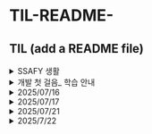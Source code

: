 # TIL-README-
TIL (add a README file)
---
<details><summary>SSAFY 생활</summary>

9~11 라이브 강의
11~12 개인 복습(학습 내용 나의 언어로 정리)
12~13 함께 복습
점심
14~ 복습 및 온라인 실습 git.project 

온라인 실습
문제 들어가서 my gitlab 하고 주소 복사. 내 파일 bash 열어서 git clone 컨트롤 인서트 해서 로컬에 가져옴. 
코드 작성하고 저장. 커밋 add -m 한 후에 push. 온라인 실습실 제출까지 꼭꼭


시험은 온라인 교재에서 많이 출제됨 최소 3회독 이상

</details>


<details><summary>개발 첫 걸음_ 학습 안내</summary>

# AI 시대 공부
처음 프로그래밍 배울 때 완벽을 추구하면 길을 잃기 쉽다. 
제일 중요한 것은 ``문제 해결 능력``
Ai 시대 빠른 속도 새로운 기술. 

기초 개념 정확히 잡으면서 계속해서 실습과 프로젝트로 코딩 감각을 익히는 과정을 반복해 나가야 함!!

과거처럼 모든 문법 외우고 코드를 빨리 짜는 능력? 상당 부분 AI가 대신해줄 수 있음. 

`AI라는 강력한 도구를 지휘하는 문제 해결 전문가`

경쟁력은 무엇을 만들고 싶은가? 본질적인 질문 던지는 능력.

AI에게 정확한 요구사항 전달, 결과물을 비판적으로 검증하는 능력.

이는 실습과 프로젝트를 통해 아이디어를 실현하는 과정에서 단련됨.

**코드를 통해 아이디어를 실현하고, 실용적인 결과물을 만드는 과정 을 즐기고 습관화 할 것**
AI와 협업하는 습관을 기르며 최선을 다한다면, 꾸준히 학습하고 경험을 쌓는다면, 대체 불가능한 개발자로 성장할 것.




# 학습 방법
**문제해결의 큰 그림을 그리고 핵심역량을 기르는 데 집중하자.**

어려운 개념은 개념만 이해, 인지하고 이후 심화적인 것은 필요 시 전문 도구를 사용하면 됨.

기초단계에서 메모리, 성능 최적화 얽매이지 말고 개발 경험을 쌓자.
작은 기능을 직접 완성해보는 실질적인 개발 경험이 쌓이면 성능에 대한 감각은 자연스럽게 따라옴.

AI 이용.
의도를 파악해 변수명을 다듬고 작동 이유에 대한 주석을 달며 읽기 쉬운 코드를 만들기.

디버깅 역량
코드가 원하는 대로 동작 않는 것이 개발의 진짜 시작.

AI에게 에러와 코드 보여주고 왜 발생했는지, 어떻게 해결하는지 물어보기. 구글링과 공식 문서 읽기
항상 비판적으로 검토하고 테스트하며 더 나은 방법을 생각하기.

무엇을 모르는지 파악하고 **AI에게 명확하게 질문하여 답을 얻어내는 능력**

결국엔 뭐다? 어떤 문제를 해결하고 무엇을 만들어낼 수 있는가.
각종 언어들은 이를 위한 도구.


</details>


<details><summary>2025/07/16</summary>

배운 내용:
CLI 기초문법과  martdown, git 사용법

CLI: 명령어로 사용자와 컴퓨터가 상호작용 하는 방식 command line interface

기초문법

. 현재 디렉토리
.. 상위 디렉토리
touch, mkdir, ls, cd, start, rm, pwd


CLI에서 가장 중요한 것! 경로

루트 디렉토리 / 
홈 디렉토리 ~


Markdown: 일반 텍스트로 문서를 작성하는 방법! 텍스트와 코드를 작성해 문서화.

마크다운의 여러가지 기능!

# 개발자로 성장하기
이런 거 
- 또 이런 거
**이런 것도** 되고
*이런 것* 도 되고 
---
이것도! 신기하죠?

1. 순서가
   1. 있는
        1. 리스트?

```python
print('hello')
```
이런 것도 `를 이용하여 표현 가능.쩌거 3개로 묶어주기

[이런 것도](ㅋ)
누르면 안됨
![이미지도](ㅋ) 안되긴 해
~~취소선~~
물결로 만든 취소선!

더 알고 싶은 건 마크다운 가이드로!


<details><summary>git 이용법</summary>


Git이란? 분산 버전관리 시스템

버전관리란 변화를 기록하고 추적하는 것.

git은 파일의 변경 이력을 모두 기록한다. 누가 언제 무엇을 변경했는지 알 수 있고 이전 버전으로 돌아갈 수도 있고 실수로 잘못 변경했을 때 되돌리기도 쉽다! 뭐 게임 잘못 업데이트해서 버그 생기면 과거 특정 시점의 상태를 복원할 수가 있다!!!

분산형 시스템이라 중앙 서버 없이 작업이 가능하다. 오프라인상태에서도!!
협업도!
배포와 백업에도 좋다.

---

git의 3영역

`working directory, staging area, repository`

작업디렉토리는 git 리포지토리 파일이 실제로 저장된 위치로 파일을 편집, 추가, 삭제하는 작업을 진행함. git은 이 파일들이 변경되었는지 여부를 **추적**하지만!!! 이 시점에서 Git이 그 변경을 **관리**하지는 않는다. 

변경 사항을 Git에 반영하기 위해서는?? Staging area 즉 스테이징 영역으로 이동시켜야 한다. 그것은 git add 파일명 또는 . 을 통해. 그러니까 git add는 git아 변경 사항 추가해줘~~ 하는 거임

Staging 영역은 Git 파일이 다음 커밋을 준비하는 곳! commit은 버전이라고 생각하면 됨. 스테이징 영역에 파일을 add 하면 git은 해당 파일을 추적하고 그 상태를 커밋할 준비가 된 상태로 만든다. 스테이징 영역에 추가된 파일은 커밋될 때만 실제로 버전관리가 이루어짐.

git status로 파일들의 위치 알 수 있음. 스테이징 영역에 있구나!

Repository 리포지토리 바로바로 git이 파일의 버전 이력을 관리하는 곳!!! 로컬 리포지토리는 작업 중인 프로젝트의 모든 버전과 변경 사항을 기록. git commit 명령 사용하여 파일을 스테이징 영역에서 로컬 리포지토리로 커밋하면 !! git이 변경 사항을 기록하고 새로운 버전으로 저장한다. 레포지토리에는 커밋 내역과 브랜치 정보가 포함되며 모든 변경 사항은 이곳에서 관리됨.
git commit -m "커밋 내역" 이렇게 치면 git은 변경 사항을 로컬 리포지토리에 저장하고 버전 히스토리에 기록한다. git log로 확인


예시 워크플로우

작업 디렉토리에서 파일을 수정한다. >> git add 파일명 으로 변경사항을 스테이징 영역에 추가하고 >> git commit -m "커밋명" 으로 레포지토리에 커밋하고! >> 리포지토리에 변경 사항을 원격 서버로 푸시하려면 git push origin main !! 
</details>


</details>


<details><summary>2025/07/17</summary>
   오늘 배운 것

Git 로컬과 원격 저장소 왔다갔다 

github 쓰는 방법

나 지금 수정하고 있잖아~~!!
저장을 안해서였다...
commit 수정 방법??

---
</details>

<details><summary> 2025/07/21 </summary>

**프로그래밍의 의미와 Python 소개 및 Data type 특징**

## 프로그래밍
프로그램: 어떤 문제를 해결하기 위한 명령어 집합 
프로그래밍의 핵심은 새 연산을 정의하고 조합해 유용한 작업을 수행하는 것!


파이썬?! 타언어에 비해 쉽고 간결한 문법
풍부한 커뮤니티와 광범위한 응용 분야(웹 개발, 데이터분석, 인공지능 등)


왜 ai와 머신러닝 개발에 파이썬을 쓸까?
여러 라이브러리 도구들이 모두 파이썬으로 제공됨.(왜? 그냥 첨 만든 사람이 파이썬으로 했나?)

파이썬 인터프리터가 사용자의 명령을 기계어로 바꿔줌

파이썬 인터프리터 사용법? 
- shell
터미널에서 python -i 
근데 이렇게 잘 안 함.
- samply.py 파이썬 만들어 파이썬 프로그램 실행

- 표현식
하나의 값으로 평가될 수 있는 코드
표현식 예시 : 3+5, x>10
- 값 
표현식이 평가된 결과
값 예시 : 8, True


- 변수와 메모리
=으로 변수에 값을 할당함.(재사용하려고 변수 사용)
변수 알파벳, _, 숫자로 구성. 숫자로 시작 불가. 대소문자 구분. True같은 예약어로는 변수 이용 불가능.

메모리의 모든 위치에는 그 위치를 고유하게 식별하는 메모리 주소가 존재한다.(메모리주소: 컴퓨터가 특정 데이터값 정확히 찾기 위해 사용하는 기계적 숫자 주소)

`객체`
고유한 ID(메모리주소)
타입
값
위 3 개 정보를 묶은 것을 객체 pbject라 부름.

변수는 특정 객체를 가리키는 이름표. 
변수는 메모리주소를 가지지 않는다.참조할 뿐
변수는 한 마디로 '객체를 가리키는 이름'


할당문 

- 할당문 동작 순서
오른쪽 표현식 평가. 계산하여 하나의 결과값(객체)를 만듦. > 왼쪽 변수명 확인. 새로운 이름표 만들거니 기존 거 이용 > 변수명과 결과값 연결. 이전에 다른 객체 가리키고 있었다면 그 연결 끊어지고 새로운 객체와의 연결만 남음 재할당



|용어|핵심 정의|비유(주소록)|
|---------|------|------|
|객체 object|데이터(값 타입 행동)의 실체|'김철수'라는 실제 사람|
|메모리 주소|객체가 저장된 고유한 위치|김철수의 실제 집 주소|
|변수 variable|객체를 가리키는 이름표|주소록에 저장된 '내친구 김철수'라는 이름|



<details><summary>데이터 타입</summary>

중요한 이유: 값의 종류와 그 값으로 할 수 있는 연산을 결정하기 때문. 즉, 타입마다 가능한 기능과 연산이 다름.

정수 int 
실수 float 소수점까지. 
지수표현법 1,230,000,000은 1.23 * 10^9 인데 이걸 1.23e9라고 표현함.
0.00314는 3.14 * 10^-3 이라서 3.14e-3이라 씀 e E 상관없음.


숫자형 타입의 행동은 산술 연산!

연산자 우선순위는 동일. () 사용 가능.

시퀀스 타입: 여러 데이터가 정해진 `순서`대로 일렬로 `나열`된 자료 구조 
대표 시퀀스 타입: str, list, tuple, range


index: 시퀀스 자료형에서 각 값의 위치를 식별하기 위해 부여된 고유한 번호 (0번부터)

시퀀스타입 여러가지인데 공통 특징 있음.
순서/인덱싱/슬라이싱/길이/반복


시퀀스 타입 중 문자열str
```python

my_data = 'Hello'

my_data[1] = 'e'
my_data[1:4] = 'ell'


```

문자열 str : 문자들 `순서` 있고 `변경 불가능`한 시퀀스 자료형

`escape sequence`
\이용
\n 줄바꿈 \t 탭 (띄우기) \\ 백슬래시 하나 \' 작은 따옴표 \" 큰 따옴표

여러 줄 작성 시 ''' 또는 """ 이용


`f-string` 아주 중요!

문자열 내에 변수나 표현식의 결과를 쉽게 삽입하는 방법.
문자열 시작 전에 f 붙이고 삽입할 부분을 {} 로 감싸줌. 

```python
name= '홍길동'
age=25

greeting = f'안녕하세요, 제 이름은 {name}이고 나이는 {age}살입니다.'

```
f-string 다양한 기능 있음. 심화 사용법 알아보기

index: 시퀀스 자료형 각 값의 위치를 식별하기 위해 부여된 고유 번호. 0부터 시작 왜? 거리 개념임. 시작점으로부터 떨어진 거리. 
음수 인덱스 지원. -1은 맨 마지막 값. 

slicing: 시퀀스 일부분 잘라내어 `새로운 시퀀스 생성`
슬라이싱 사용법 대괄호 [] 안에 시작 위치, 끝 위치, 간격 을 콜론:으로 구분하여 지정
my_sequence[start:stop:step]

start 시작인덱스(포함)
stop 끝 인덱스(포함x)
step 건너뛰는 간격 
상황따라 생략 가능


my_str[2:4] 하면 2,3 자리 나오고 4는 포함 안됨.

왜 끝에 값은 빠질까???
시작 값은 0 n번 반복 시 실제로 마지막 시행은 n-1번째가 됨. 즉, 3번 반복 시 0,1,2 가 시행됨. 그래서 마지막 수 앞에서 멈춤.
너무 헷갈린다면 문자열 사이를  index로 생각.


여러가지 해보니까 my_str[7]처럼 아예 벗어난 인덱스 주면 error 뜨는데 [7:9] 나 [9:7] 같은 거 넣으면 error 안 뜨고 그냥 값이 안 나옴. [::-1] 은 역순


`문자열의 불변성`
my_str[1] = 'a' 와 같이 할당하려하면 error
type error 'str' object does not support item assignment 

변경은 불가능. 재할당하거나 새로운 문자열을 생성하는 수밖에


<details><summary>참고</summary>

진법 표현 prefix

2진수 print(0b10)
8진수 print(0o30)
16wlstn print(0x10)



실수의 함정, 부동소수점 오차
result = 0.1 + 0.2 
print(result == 0.3) False
print(result) 0.300000000004
왜?
컴퓨터의 실수 처리 방식.
부동소수점(반올림)오차
컴퓨터는 2진법을 사용. 무한 소수의 발생과 근삿값 저장.10진수 소수 중 일부 2진수로 바꾸면 무한 소수 됨. 메모리 유한하므로 근삿값으로 잘라서 저장함. 근사치로 인해 오차 발생.
> 해결책

decimal 모듈 사용해 부동소수점 연산의 정확성을 보장 
실수를 2진수로 변환하지 않고 10진수 자체로 정확하게 연산할 수 있게 해줌.
소수 계산할 때 조심하기


표현식과 문장

할당문 조건문 반복문 statement 특정 동작을 지시하는 실행 가능 코드 최소단위. 문장은 완결된 하나의 명령 

구분: 코드 실행 시 하나의 값이 남는다면 표현식, 안 남는다면 문장. 
10+20 : 표현식
name = '홍길동' : 문장


Style Guide 코드의 일관성과 가독성을 향상시키기 위한 규칙과 권장 사항들
대표적으로 PEP 8

직관적인 이름, 공백 스페이스 4칸 or Tab
한 줄 길이 79자, 길면 줄 바꿈 
문자와 밑줄로 작성, 함수 정의 클래스 정의 등 블록 사이에는 빈 줄을 추가

age=10 말고 age = 10

주석:
샾 사용 또는 묶어서 한 방에 컨트롤 슬래쉬

복잡한 코드 python tutor 코드 한 줄씩 어떻게 실행되는지 눈으로 보여주는 시각화 도구





터미널에 ls 쳐서 내가 실행하고 싶은 파이썬 파일이 존재하는지 확인하고 실행하기
python 파일이름 하면 내가 원하는 파이썬 파일 실행됨.

할당문 
num = 10
double = 2 * num
print(double)
20이 출력.
num = 5
print(double)
여전히 20

double에 2*10 값을 저장한 것,
값이 저장되는 것이지 표현식을 저장하는 것이 아님.
좀 중요함 헷갈리는 부분. double에 20이 저장되는 것이지 2*num 이 저장되는 것이 아니다잉


16진수
0부터 9까지 이용 후 a부터 f까지 감 우왕~~굉장히 10진법적인 사고


</details>
</details>
</details>


<details><summary>2025/7/22</summary>

# 컬렉션과 연산자

**컬렉션(list, tuple, range, dict, set)과 분류(가변성, 순서)**
**Other Types(None과 Boolean)**
**형변환(암시적, 명시적)**
**연산자**

다양한 데이터 구조와 연산자를 활용하여 장바구니를 직접 만들고 관리할 수 있다.


복습: 시퀀스 자료형 시퀀스의 특징
시퀀스 자료형이란, 여러 개의 값을 `순서`대로 저장하고 각 요소를 `인덱스`를 통해 접근할 수 있는 자료형.
str, list, tuple이 있음. (dict와 set은 시퀀스 자료형 아님. 순서 없고 인덱스로 접근 불가)

특징 5가지: 순서 있음, 인덱싱 가능 a[2], 슬라이싱 가능 a[1:3], 반복 가능, 길이 확인 가능

(추가: 문자열뿐만 아니라 정수형, 실수형 등도 불변. a = 10 에서 0을 1로 인덱싱해서 바꾸는 것 불가능. 재할당하는 수밖에)


리스트
---
- 여러 개의 값을 순서대로 저장하는,`변경 가능한``시퀀스 자료형` mutable
- 시퀀스이므로 인덱싱 슬라이싱 길이 모두 가
- 대괄호[] 안에 값들을 쉼표 , 로 구분
- 숫자 문자열 다른 리스트까지 모든 종류 데이터 담을 수 있다.
- 값을 추가 수정 삭제 등 자유롭게 변경 가능 
- 중첩 리스트 my_list[4][2][3] 

가변성: 생성된 후 그 내용을 변경할 수 있는 성질.
변경: 수정 추가 삭제 
문자열의 불변성과 정반대되는 중요한 특징.

인덱싱으로 값 수정하기
슬라이싱으로 여러 값 한번에 바꾸기
my_list = [1,2,3,4,5]
my_list[2:4] = ['three', 'four']
print(my_list) [1,2,'three,'four',5]
list는 가장 많이 활용하게 될 data type 중 하나

[2:4]로 하면 2,3  요소 없어지고 그 자리에 들어가는 새로운 요소 개수 제한 없음.


튜플
---
- 여러 개의 값을 `순서`대로 저장, `변경 불가능`한 시퀀스 자료형
- 소괄호() 이용, 쉼표 , 로 구분
- 리스트처럼 모든 종류 데이터 담을 수 있음
- 리스트와 유사하나, 한 번 만들어지면 수정 불가능. `불변성`
- 시퀀스처럼 인덱싱, 슬라이싱, 길이 확인, 반복 이용 가능   
  특징
  - 요소가 하나일 때 쉼표 , 이용 my_tuple = (1, ) trailing comma 후행쉼표라고 함. 
  - 소괄호 없이 만들 수 있음. my_tuple = 1, 'hello', 3.14


튜플은 언제 쓰냐?
튜플이 불변 자료형인 이유는?
튜플의 불변 특성을 사용하여 내부 동작과 안전한 데이터 전달에 사용.
다중 할당, 값 교환, 함수 다중 반환 등
개발자가 직접적으로 사용하기보다는 내부적으로 처리될 때 사용됨

튜플은 데이터의 안정성과 무결성을 보장하기 때문에 리스트와 구별됨. 내부동작에서 사용
실제 문제 풀 때 쓰는 경우 거의 없음.

```python
#다중할당
x, y = 10, 20
#실제 내부 동작
(x, y) = (10, 20)

#값 교환
x, y = 1, 2
x, y = y, x

#실제 내부 동작
temp = (y, x) # 튜플 생성
x, y = temp # 튜플 풀어냄
print(x, y) # 2 1

```


range
---
`연속된 정수 시퀀스` `생성`하는 `변경 불가능`한 자료형

(변경 가능한 자료형은 아직 리스트밖에 없노! 문자열, 튜플, range 다 불변)
- range는 주로 반복문에서 사용
- range() 는 1,2,3 개까지의 매개변수를 가질 수 있음.
  - range(stop)
  - range(start, stop)
  - range(start, stop, step)

```python
# 매개변수 하나일 때. stop으로 인식. start는 0, step은 1이 기본값으로 설정
my_range_1 = range(5)

print(my_range_1) # range(0, 5)

print(list(my_range_1)) # [0, 1, 2, 3, 4] 리스트로 형 변

# 매개변수 두 개
my_range_2 = range(1,10)

# 매개변수 세 개
my_range_3 = range(5, 0, -1)

print(list(my_range_3)) # [5, 4, 3, 2, 1]


```
- range에서 모든 숫자 메모리 저장하는 게 아니라 시작, 끝, 간격이라는 규칙만 기억하여 메모리 효율적
- range는 list로 형 변환 시 내부 값을 확인 가능. 실제 사용할 때는 형 변환하지 않고 반복문에 사용

```python
for i in range(1,10,2):
   print(i)   # 1, 3, 5, 7, 9
```

step 규칙
step은 시퀀스의 간격과 방향을 결정
error가 나지는 않음. step의 부호에 따라 start와 stop의 대소관계 생각.



dict
---
오늘의 수업 중 젤 중요한 것 두 가지 꼽으라면 list와 dict

**딕셔너리: key와 value 쌍으로 이루어진, 순서와 중복이 없는 변경 가능한 자료형.(비시퀀스)**

순서가 없다?! >> 인덱스가 없다.
인덱스 없이 어떻게 접근해? >> key로 접근!

- 중괄호 {} 이용. 쉼표, 로 구분
- my_dict = {'key': 'value'} # 한 쌍
  
- key: 값을 식별하기 위한 고유한 이름표. 중복 불가(순서가 없는 대신 고유한 키로 구분).
  변경 불가능한 자료형만 사용 가능. (str, int, float, tuple 가능, list, dict 불가능)
  
- value: 키에 해당하는 실제 데이터. '문자열', 12, [l, i, s, t] 모두 가능

- key로 value 찾기 가능, 역은 불가능. key는 고유하지만. value는 여러 번 나와도 됨.

- key가 두 번 이상 나온다면? 뒤에 나온 것 기준으로 하나만 나옴.

dict = {'apple': 500, 'apple': 300} 
print(dict['apple']) # 300


순서가 없는 자료형. 비시퀀스. key를 통해 접근

print(my_dict_1[key]) 하면 value가 나옴, 존재하지 않는 key 쓰면 error

딕셔너리 언제 이용하냐?

데이터에 순서 필요 없고 데이터에 key 붙여 관리하고 싶을때 이용. 인적 정보나 캐릭터 능력치 


set
---
`순서와 중복이 없는` `변경 가능`한 자료형. 비시퀀스(인덱싱, 슬라이싱 사용 불가. 근데 len은 사용 가능.)


- 중괄호{} 이용, 쉼표 , 로 구분.
- 딕셔너리도 중괄호 {} 이용! >> 공집합은 {}로 표현 못함. 딕셔너리니까
- my_set_1 = set() 라고 표현함. my_set_2 = {1, 1, 2} #print(my_set_2) {1, 2}
- 원소 동일하면 하나만 나옴.(중복 불가) 순서 없으므로 인덱싱 불가
- 합집합 | (shift 백슬래쉬), 차집합 -, 교집합 &
- 중복 제거하고 싶을 때 사용 가능
- 잘 사용 안하긴 함. 특수 상황에서 사용

Other types
---
None: 값이 없음을 표현하는 특별한 데이터 타입. 숫자 0이나 빈 문자열 '' 과는 다름!! 값이 존재하지 않음, 아직 정해지지 않음 이라는 상태를 나타냄.
대소문자 주의. None 이다.

Boolean: 참과 거짓 두 가지 값만 가지는 데이터 타입. 프로그램의 흐름을 제어하는 조건문에서 True와 False를 판단
주로 조건 반복문과 함께 사용됨.
비교 논리 연산의 평가 결과



Collection
---
여러 개의 값을 하나로 묶어 관리하는 자료형들을 `통칭`하는 말
str, list, tuple, range, set, dict 데이터 타입 모두 Collection에 분류.

|컬렉션명 | 변경 가능 여부(가변성, 불변성) | 순서 존재 여부(인덱싱 가능 여부)|
|---|---|---|
|str |X|O|
|list|O|O|
|tuple|X|O|
|dict|O|X|
|set|O|X|



형변환
---
한 데이터 타입을 다른 데이터 타입으로 변환하는 과정.


암시적 형변환과 명시적 형변환

암시적 형변환: 파이썬이 연산 중에 자동으로 데이터 타입을 변환하는 것
ex) print(3 + 5.0) # 8.0
   print(True + 3) # 4
   print(True + False) # 1

명시적 형변환: 개발자가 변환하고 싶은 타입을 직접 함수로 지정하여 변환하는 것.
서로 다른 타입의 데이터를 호환되도록 맞추는 과정.
해외에서 어댑터 끼우는 느낌. 

int("123") 결과 123
str(100) 결과 "100"
list("abc") 결과 ['a', 'b', 'c']
set([1, 2, 2]) 결과 {1,2}

항상 되는가?

str -> int 형식에 맞는 숫자만 가능

print(int('1')) # 1 '1' 문자열을 정수로 형 변환.

print(int('3.5')) # '3.5'는 실수형태의 문자열이므로 error 뜸.

print(float('3.5')) # 3.5 '3.5'라는 문자열을 실수로 형 변환.

print(int(1.9)) # 1 실수를 정수형으로 형 변환.

int -> str 모두 가능

print(str(2) + '등') # 2등

그 무엇도 range와 dict으로 형 변환 불가능함.


연산자
---
산술연산자, 복합연산자, 비교연산자, 논리연산자, 단축 평가, 멤버십연산자, 시퀀스형 연산자 그리 연산자 우선순위


복합연산자: 연산과 할당이 함께 이뤄짐.

+= -= *= /= //= %= **=  알 것 같기도~  x **= 3 : x에 x의 3승을 할당해라

비교 연산자

ㅡ=, ==, !=, is, is not


단축 평가

똑똑한 게으름?!: 결과가 정해졌다면 뒤에 코드까지 확인하지 않음. 이렇게 결과가 확정되는 순간 평가를 '단축'하고 넘어간다고 해서 '단축 평가' 라고 부름.

논리 연산에서 두 번째 피연산자를 평가하지 않고 결과를 결정하는 동작

참과 거짓에 대한 새


멤버십 연산자: in, not in 
print('h' in word)  
왼쪽이 요소 오른쪽이 컬렉
결과값: True, False


시퀀스형 연산자: + *
+ * 가 시퀀스자료형(문자열, 리스트, 튜플)에서 결합, 반복 연산자로 쓰임.


trailing comma(후행 쉼표)
컬렉션의 마지막 요소 뒤에 붙는 쉼표
앞에 하나의 요소로 구성된 튜플에서 필수였음. tuple = (1,)
그 외에는 `선택 사항`

딕셔너리에서 잘 사용됨. 가독성 측면에서

```python
item = [
   'item1',
   'item2',
   'item3',
]

config = {
   'host': 'localhost',
   'port': 8080,
   'debug': True,
}


```

각 요소 별도 줄에 작성. 마지막 요소 뒤에 trailing comma 추가, 닫는 괄호는 새로운 줄에 배치.
그냥 한 로 쭉 쓸 때는 trailing comma 쓰지 않음.

`문제 풀이
리스트 [1:4]면 그 앞에까지 
딕셔너리는 {'키': '값'}
역순[::-1]
set는 순서 없고, 중복 허용하지 않음
딕셔너리는 value 바꿀 수 있음.

</details>

